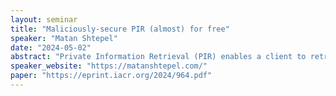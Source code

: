```yaml
---
layout: seminar
title: "Maliciously-secure PIR (almost) for free"
speaker: "Matan Shtepel"
date: "2024-05-02"
abstract: "Private Information Retrieval (PIR) enables a client to retrieve a database element from a semi-honest server while hiding the element being queried from the server. Maliciously-secure PIR (mPIR) [Colombo et al., USENIX ’23] strengthens the guarantees of plain (i.e., semi-honest) PIR by ensuring that even a misbehaving server (a) cannot compromise client privacy via selective-failure attacks, and (b) must answer every query consistently (i.e., with respect to the same database). These additional security properties are crucial for many real-world applications. In this work we present a generic compiler that transforms any PIR scheme into an mPIR scheme in a black-box manner, minimal overhead, and without requiring additional cryptographic assumptions. Since mPIRtrivially implies PIR, our compiler establishes the equivalence of mPIR and PIR. By instantiating our compiler with existing PIR schemes, we immediately obtain mPIR schemes with O(Nϵ) communication cost. In fact, by applying our compiler to a recent doubly-efficient PIR [Lin et al., STOC ’23], we are able to construct a doubly-efficient mPIR scheme that requires only polylog(N) communication and server and client computation. In comparison, all prior work incur a Ω(√N) cost in these metrics. Our compiler makes use of a smooth locally-decodable codes (LDCs) that have a robust decoding procedure. We term these codes “subcode”-LDCs, because they are LDCs where the query responses are from an error-correcting code. This property is shared by Reed-Muller codes (whose query responses are Reed-Solomon codewords) and more generally lifted codes. Applying our compiler requires us to consider decoding in the face of non-signaling adversaries, for reasons analogous to the need for non-signaling PCPs in the succinct-argument literature. We show how to construct such decoders for Reed–Muller codes, and more generally for smooth locally-decodable codes that have a robust decoding procedure."
speaker_website: "https://matanshtepel.com/"
paper: "https://eprint.iacr.org/2024/964.pdf"
---
```

